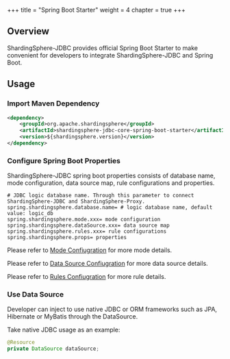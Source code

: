 +++
title = "Spring Boot Starter"
weight = 4
chapter = true
+++

## Overview

ShardingSphere-JDBC provides official Spring Boot Starter to make convenient for developers to integrate ShardingSphere-JDBC and Spring Boot.

## Usage

### Import Maven Dependency

```xml
<dependency>
    <groupId>org.apache.shardingsphere</groupId>
    <artifactId>shardingsphere-jdbc-core-spring-boot-starter</artifactId>
    <version>${shardingsphere.version}</version>
</dependency>
```

### Configure Spring Boot Properties

ShardingSphere-JDBC spring boot properties consists of database name, mode configuration, data source map, rule configurations and properties.

```properties
# JDBC logic database name. Through this parameter to connect ShardingSphere-JDBC and ShardingSphere-Proxy.
spring.shardingsphere.database.name= # logic database name, default value: logic_db
spring.shardingsphere.mode.xxx= mode configuration
spring.shardingsphere.dataSource.xxx= data source map
spring.shardingsphere.rules.xxx= rule configurations
spring.shardingsphere.props= properties
```

Please refer to [Mode Confiugration](/en/user-manual/shardingsphere-jdbc/spring-boot-starter/mode) for more mode details.

Please refer to [Data Source Confiugration](/en/user-manual/shardingsphere-jdbc/spring-boot-starter/data-source) for more data source details.

Please refer to [Rules Confiugration](/en/user-manual/shardingsphere-jdbc/spring-boot-starter/rules) for more rule details.

### Use Data Source

Developer can inject to use native JDBC or ORM frameworks such as JPA, Hibernate or MyBatis through the DataSource.

Take native JDBC usage as an example:

```java
@Resource
private DataSource dataSource;
```
